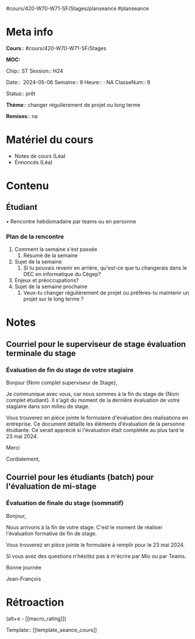 #cours/420-W70-W71-SF/Stages/planseance #planseance
# Meta info

**Cours**:: #cours/420-W70-W71-SF/Stages 

**MOC:** 

Chip::  <span class="chip cours-3">ST</span>
Session:: H24

Date::  2024-05-06 
Semaine:: 9
Heure:: : <span class="chip na">NA</span>
ClasseNum:: 9

Status:: <span class="chip ready">prêt</span> 

**Thème**:: changer régulièrement de projet ou long terme

**Remises**:: <span class="chip na">na</span>

# Matériel du cours
* Notes de cours (Léa)
* Énnoncés (Léa)
# Contenu
## Étudiant
• Rencontre hebdomadaire par teams ou en personne
### Plan de la rencontre
1. Comment la semaine s'est passée
	1. Résumé de la semaine
2. Sujet de la semaine
	1. Si tu pouvais revenir en arrière, qu'est-ce que tu changerais dans le DEC en informatique du Cégep?
3. Enjeux et préoccupations?
4. Sujet de la semaine prochaine
	1. Veux-tu changer régulièrement de projet ou préfères-tu maintenir un projet sur le long terme ?
    
# Notes

## Courriel pour le superviseur de stage évaluation terminale du stage

### Évaluation de fin du stage de votre stagiaire
Bonjour {Nom complet superviseur de Stage},

Je communique avec vous, car nous sommes à la fin du stage de {Nom complet étudiant}.  Il s'agit du moment de la dernière évaluation de votre stagiaire dans son milieu de stage.

Vous trouverez en pièce jointe le formulaire d'évaluation des réalisations en entreprise. Ce document détaille les éléments d'évaluation de la personne étudiante. Ce serait apprécié si l'évaluation était complétée au plus tard le 23 mai 2024.

Merci

Cordialement,

## Courriel pour les étudiants (batch) pour l'évaluation de mi-stage

### Évaluation de finale du stage (sommatif)
Bonjour,

Nous arrivons à la fin de votre stage. C'est le moment de réaliser l'évaluation formative de  fin de stage.

Vous trouverez en pièce jointe le formulaire à remplir pour le 23 mai 2024.

Si vous avez des questions n'hésitez pas à m'écrire par Mio ou par Teams.

Bonne journée

Jean-François

# Rétroaction
(alt+e - [[macro_rating]])

Template:: [[template_seance_cours]]